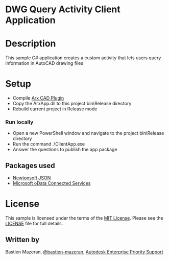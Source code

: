 # DWG Query Activity Client Application

# Description

This sample C# application creates a custom activity that lets users query information in AutoCAD drawing files 

# Setup

- Compile [Arx CAD Plugin](https://github.com/mazerab/design.automation-dwgquery-arxapp)
- Copy the ArxApp.dll to this project bin\Release directory
- Rebuild current project in Release mode


### Run locally

- Open a new PowerShell window and navigate to the project bin\Release directory
- Run the command .\ClientApp.exe
- Answer the questions to publish the app package

## Packages used

- [Newtonsoft JSON](https://www.newtonsoft.com/json)
- [Microsoft oData Connected Services](https://marketplace.visualstudio.com/items?itemName=laylaliu.ODataConnectedService)

# License

This sample is licensed under the terms of the [MIT License](http://opensource.org/licenses/MIT).
Please see the [LICENSE](LICENSE) file for full details.

## Written by
Bastien Mazeran, [@bastien-mazeran](https://www.linkedin.com/in/bastien-mazeran-01200414/), [Autodesk Enterprise Priority Support](https://enterprisehub.autodesk.com/)

